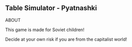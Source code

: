 Table Simulator - Pyatnashki
------------------------------------------------------------------

ABOUT

This game is made for Soviet children! 

Decide at your own risk if you are from the capitalist world!
